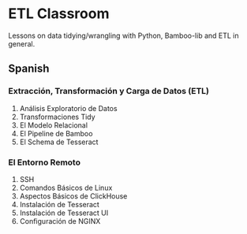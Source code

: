 # ETL Classroom
Lessons on data tidying/wrangling with Python, Bamboo-lib and ETL in general.

## Spanish

### Extracción, Transformación y Carga de Datos (ETL)

1. Análisis Exploratorio de Datos
2. Transformaciones Tidy
3. El Modelo Relacional
4. El Pipeline de Bamboo
5. El Schema de Tesseract

### El Entorno Remoto

1. SSH
2. Comandos Básicos de Linux
3. Aspectos Básicos de ClickHouse
4. Instalación de Tesseract
5. Instalación de Tesseract UI
6. Configuración de NGINX 